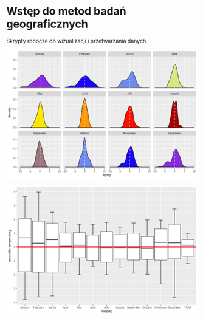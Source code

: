 # Wstęp do metod badań geograficznych

Skrypty robocze do wizualizacji i przetwarzania danych

![rozklad temperatur w PL](polygon.svg)

![klasyfikacja miesięcznych anomalii temperatury powietrza](dywan_kwantylowa.svg)